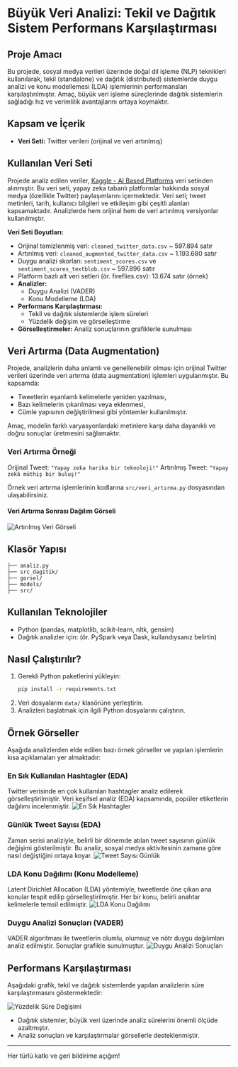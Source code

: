 # Büyük Veri Analizi: Tekil ve Dağıtık Sistem Performans Karşılaştırması

## Proje Amacı
Bu projede, sosyal medya verileri üzerinde doğal dil işleme (NLP) teknikleri kullanılarak, tekil (standalone) ve dağıtık (distributed) sistemlerde duygu analizi ve konu modellemesi (LDA) işlemlerinin performansları karşılaştırılmıştır. Amaç, büyük veri işleme süreçlerinde dağıtık sistemlerin sağladığı hız ve verimlilik avantajlarını ortaya koymaktır.

## Kapsam ve İçerik
- **Veri Seti:** Twitter verileri (orijinal ve veri artırılmış)

## Kullanılan Veri Seti

Projede analiz edilen veriler, [Kaggle - AI Based Platforms](https://www.kaggle.com/datasets/sinatavakoli/ai-based-platforms) veri setinden alınmıştır. Bu veri seti, yapay zeka tabanlı platformlar hakkında sosyal medya (özellikle Twitter) paylaşımlarını içermektedir. Veri seti; tweet metinleri, tarih, kullanıcı bilgileri ve etkileşim gibi çeşitli alanları kapsamaktadır. Analizlerde hem orijinal hem de veri artırılmış versiyonlar kullanılmıştır.

**Veri Seti Boyutları:**
- Orijinal temizlenmiş veri: `cleaned_twitter_data.csv` ~ 597.894 satır
- Artırılmış veri: `cleaned_augmented_twitter_data.csv` ~ 1.193.680 satır
- Duygu analizi skorları: `sentiment_scores.csv` ve `sentiment_scores_textblob.csv` ~ 597.896 satır
- Platform bazlı alt veri setleri (ör. fireflies.csv): 13.674 satır (örnek)
- **Analizler:**
  - Duygu Analizi (VADER)
  - Konu Modelleme (LDA)
- **Performans Karşılaştırması:**
  - Tekil ve dağıtık sistemlerde işlem süreleri
  - Yüzdelik değişim ve görselleştirme
- **Görselleştirmeler:** Analiz sonuçlarının grafiklerle sunulması

## Veri Artırma (Data Augmentation)
Projede, analizlerin daha anlamlı ve genellenebilir olması için orijinal Twitter verileri üzerinde veri artırma (data augmentation) işlemleri uygulanmıştır. Bu kapsamda:
- Tweetlerin eşanlamlı kelimelerle yeniden yazılması,
- Bazı kelimelerin çıkarılması veya eklenmesi,
- Cümle yapısının değiştirilmesi gibi yöntemler kullanılmıştır.

Amaç, modelin farklı varyasyonlardaki metinlere karşı daha dayanıklı ve doğru sonuçlar üretmesini sağlamaktır.

### Veri Artırma Örneği
Orijinal Tweet: `"Yapay zeka harika bir teknoloji!"`
Artırılmış Tweet: `"Yapay zekâ müthiş bir buluş!"`

Örnek veri artırma işlemlerinin kodlarına `src/veri_artırma.py` dosyasından ulaşabilirsiniz.

#### Veri Artırma Sonrası Dağılım Görseli
![Artırılmış Veri Görseli](gorsel/artirilmis_veri.png)

## Klasör Yapısı
```
├── analiz.py
├── src_dagitik/
├── gorsel/
├── models/
├── src/
```

## Kullanılan Teknolojiler
- Python (pandas, matplotlib, scikit-learn, nltk, gensim)
- Dağıtık analizler için: (ör. PySpark veya Dask, kullandıysanız belirtin)

## Nasıl Çalıştırılır?
1. Gerekli Python paketlerini yükleyin:
   ```bash
   pip install -r requirements.txt
   ```
2. Veri dosyalarını `data/` klasörüne yerleştirin.
3. Analizleri başlatmak için ilgili Python dosyalarını çalıştırın.

## Örnek Görseller

Aşağıda analizlerden elde edilen bazı örnek görseller ve yapılan işlemlerin kısa açıklamaları yer almaktadır:

### En Sık Kullanılan Hashtagler (EDA)
Twitter verisinde en çok kullanılan hashtagler analiz edilerek görselleştirilmiştir. Veri keşifsel analiz (EDA) kapsamında, popüler etiketlerin dağılımı incelenmiştir.
![En Sık Hashtagler](gorsel/en_sik_hashtagler.png)

### Günlük Tweet Sayısı (EDA)
Zaman serisi analiziyle, belirli bir dönemde atılan tweet sayısının günlük değişimi gösterilmiştir. Bu analiz, sosyal medya aktivitesinin zamana göre nasıl değiştiğini ortaya koyar.
![Tweet Sayısı Günlük](gorsel/tweet_sayisi_gunluk.png)

### LDA Konu Dağılımı (Konu Modelleme)
Latent Dirichlet Allocation (LDA) yöntemiyle, tweetlerde öne çıkan ana konular tespit edilip görselleştirilmiştir. Her bir konu, belirli anahtar kelimelerle temsil edilmiştir.
![LDA Konu Dağılımı](gorsel/LDA/ldakonular.png)

### Duygu Analizi Sonuçları (VADER)
VADER algoritması ile tweetlerin olumlu, olumsuz ve nötr duygu dağılımları analiz edilmiştir. Sonuçlar grafikle sunulmuştur.
![Duygu Analizi Sonuçları](gorsel/DUYGU/duygu_analizi_sonuclari.png)

## Performans Karşılaştırması
Aşağıdaki grafik, tekil ve dağıtık sistemlerde yapılan analizlerin süre karşılaştırmasını göstermektedir:

![Yüzdelik Süre Değişimi](gorsel/yuzdelik_degisim_postere_uygun3.png)

- Dağıtık sistemler, büyük veri üzerinde analiz sürelerini önemli ölçüde azaltmıştır.
- Analiz sonuçları ve karşılaştırmalar görsellerle desteklenmiştir.

---

Her türlü katkı ve geri bildirime açığım!
